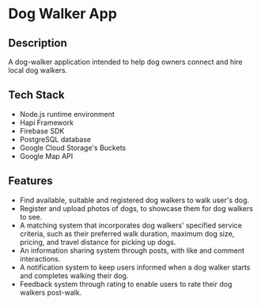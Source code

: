 # Dog Walker App


## Description

A dog-walker application intended to help dog owners connect and hire local dog walkers.


## Tech Stack

- Node.js runtime environment
- Hapi Framework
- Firebase SDK
- PostgreSQL database
- Google Cloud Storage's Buckets
- Google Map API


## Features

- Find available, suitable and registered dog walkers to walk user's dog.
- Register and upload photos of dogs, to showcase them for dog walkers to see.
- A matching system that incorporates dog walkers' specified service criteria, such as their preferred walk duration, maximum dog size, pricing, and travel distance for picking up dogs.
- An information sharing system through posts, with like and comment interactions.
- A notification system to keep users informed when a dog walker starts and completes walking their dog.
- Feedback system through rating to enable users to rate their dog walkers post-walk.

